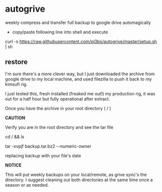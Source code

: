 # autogrive
weekly compress and transfer full backup to google drive automagically


 - copy/paste following line into shell and execute
 

curl -s https://raw.githubusercontent.com/pl3bs/autogrive/master/setup.sh | sh

## restore

I'm sure there's a more clever way, but I just downloaded the archive from google drive to my local machine, and used filezilla to push it back to my kimsufi rig. 

I just tested this, fresh installed (freaked me out!) my production rig, it was out for a half hour but fully operational after extract. 

Once you have the archive in your root directory ( / )

**CAUTION** 

Verify you are in the root directory and see the tar file

cd / && ls

tar -xvpjf backup.tar.bz2 --numeric-owner

replacing backup with your file's date

**NOTICE**

This will put weekly backups on your local/remote, as grive sync's the directory. I suggest cleaning out both directories at the same time once a season or as needed. 
